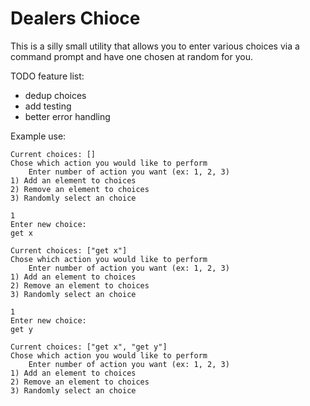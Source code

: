 # Dealers Chioce

This is a silly small utility that allows you to enter various choices via a command prompt and have one chosen at random for you.

TODO feature list:
- dedup choices
- add testing
- better error handling

Example use:
```
Current choices: []
Chose which action you would like to perform
    Enter number of action you want (ex: 1, 2, 3)
1) Add an element to choices
2) Remove an element to choices
3) Randomly select an choice

1
Enter new choice:
get x

Current choices: ["get x"]
Chose which action you would like to perform
    Enter number of action you want (ex: 1, 2, 3)
1) Add an element to choices
2) Remove an element to choices
3) Randomly select an choice

1
Enter new choice:
get y

Current choices: ["get x", "get y"]
Chose which action you would like to perform
    Enter number of action you want (ex: 1, 2, 3)
1) Add an element to choices
2) Remove an element to choices
3) Randomly select an choice
```